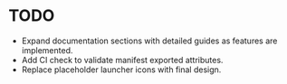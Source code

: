 # TODO

- Expand documentation sections with detailed guides as features are implemented.
- Add CI check to validate manifest exported attributes.
- Replace placeholder launcher icons with final design.
